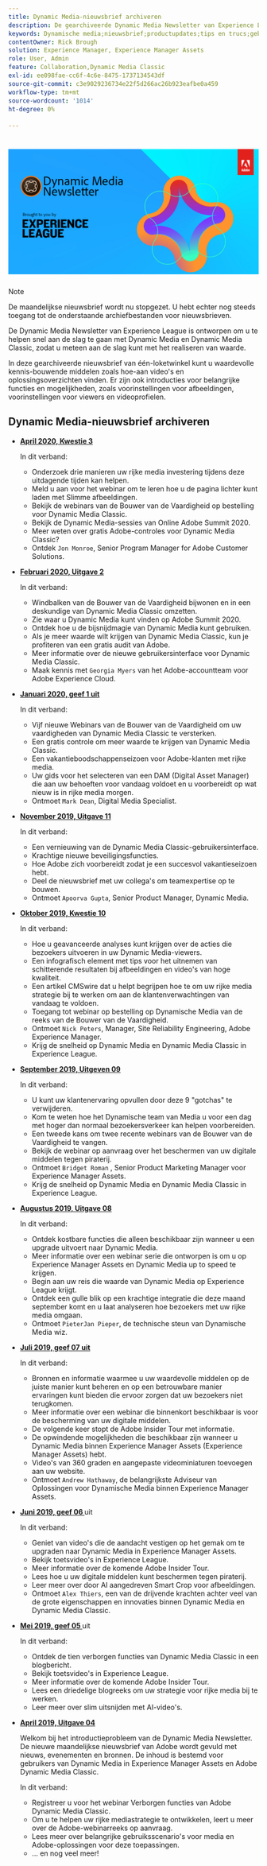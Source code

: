 ```yaml
---
title: Dynamic Media-nieuwsbrief archiveren
description: De gearchiveerde Dynamic Media Newsletter van Experience League was een maandelijkse nieuwsbrief. Het is ontworpen om u te helpen snel aan de slag te gaan met Dynamic Media en Dynamic Media Classic, zodat u meteen waarde kunt behalen. De gearchiveerde nieuwsbrieven bevatten waardevolle kennis-bouwende middelen die in deze één-loketnieuwsbrief beschikbaar waren die nu wordt stopgezet. Gearchiveerde nieuwsbrieven bevatten instructievideo's en overzichten van oplossingen. Er zijn ook introducties voor belangrijke functies en mogelijkheden, zoals voorinstellingen voor afbeeldingen, voorinstellingen voor viewers en videoprofielen.
keywords: Dynamische media;nieuwsbrief;productupdates;tips en trucs;gebeurtenissen;succes van de klant;blog;blogs;beelden;video;eigenschappen;mogelijkheden
contentOwner: Rick Brough
solution: Experience Manager, Experience Manager Assets
role: User, Admin
feature: Collaboration,Dynamic Media Classic
exl-id: ee098fae-cc6f-4c6e-8475-1737134543df
source-git-commit: c3e9029236734e22f5d266ac26b923eafbe0a459
workflow-type: tm+mt
source-wordcount: '1014'
ht-degree: 0%

---
```


# ![ Dynamisch het Bulletin van Media embleem ](/help/assets/assets/dynamic-media-newsletter-logo.png)

>[!NOTE]
>
>De maandelijkse nieuwsbrief wordt nu stopgezet. U hebt echter nog steeds toegang tot de onderstaande archiefbestanden voor nieuwsbrieven.

De Dynamic Media Newsletter van Experience League is ontworpen om u te helpen snel aan de slag te gaan met Dynamic Media en Dynamic Media Classic, zodat u meteen aan de slag kunt met het realiseren van waarde.

In deze gearchiveerde nieuwsbrief van één-loketwinkel kunt u waardevolle kennis-bouwende middelen zoals hoe-aan video&#39;s en oplossingsoverzichten vinden. Er zijn ook introducties voor belangrijke functies en mogelijkheden, zoals voorinstellingen voor afbeeldingen, voorinstellingen voor viewers en videoprofielen.

<!-- ## Get inspired - Stay informed

[Sign up](https://www.adobe.com/subscription/dynamic-media-newsletter.html) to receive the Dynamic Media Newsletter on a monthly basis in your inbox. -->

## Dynamic Media-nieuwsbrief archiveren

<!-- * **[May 2020, Issue 4](https://expleague.azureedge.net/assets/aem/Experience-Insider-vol.31.html)**

    In this issue:

    * What business continuity means in uncertain times.
    * Key takeaways from the first all-digital Adobe Summit.
    * Must-watch Experience Manager breakout sessions.
    * Summit customer spotlight: Under Armour.
    * Never miss an Experience Insider webinar.
    * Public sector spotlight: The urgent need for digital enrollment.
    * Look what's new in Experience Manager Innovation.
    * Build your Experience Manager skills *live* with the Adobe pros.
    * Connect with the Adobe Experience Manager Community.
    * Fast-track your Adobe expertise with Adobe Experience League. -->

* **[April 2020, Kwestie 3 ](https://experienceleague.adobe.com/tools/dynamic-media-demo/newsletter/Dynamic_Media_Newsletter_04_2020_April.html?lang=nl-NL)**

  In dit verband:

   * Onderzoek drie manieren uw rijke media investering tijdens deze uitdagende tijden kan helpen.
   * Meld u aan voor het webinar om te leren hoe u de pagina lichter kunt laden met Slimme afbeeldingen.
   * Bekijk de webinars van de Bouwer van de Vaardigheid op bestelling voor Dynamic Media Classic.
   * Bekijk de Dynamic Media-sessies van Online Adobe Summit 2020.
   * Meer weten over gratis Adobe-controles voor Dynamic Media Classic?
   * Ontdek `Jon Monroe`, Senior Program Manager for Adobe Customer Solutions.

* **[Februari 2020, Uitgave 2 ](https://experienceleague.adobe.com/tools/dynamic-media-demo/newsletter/Dynamic_Media_Newsletter_02_2020_Feb.html?lang=nl-NL)**

  In dit verband:

   * Windbalken van de Bouwer van de Vaardigheid bijwonen en in een deskundige van Dynamic Media Classic omzetten.
   * Zie waar u Dynamic Media kunt vinden op Adobe Summit 2020.
   * Ontdek hoe u de bijsnijdmagie van Dynamic Media kunt gebruiken.
   * Als je meer waarde wilt krijgen van Dynamic Media Classic, kun je profiteren van een gratis audit van Adobe.
   * Meer informatie over de nieuwe gebruikersinterface voor Dynamic Media Classic.
   * Maak kennis met `Georgia Myers` van het Adobe-accountteam voor Adobe Experience Cloud.

* **[Januari 2020, geef 1 uit ](https://experienceleague.adobe.com/tools/dynamic-media-demo/newsletter/Dynamic_Media_Newsletter_01_2020_Jan.html?lang=nl-NL)**

  In dit verband:

   * Vijf nieuwe Webinars van de Bouwer van de Vaardigheid om uw vaardigheden van Dynamic Media Classic te versterken.
   * Een gratis controle om meer waarde te krijgen van Dynamic Media Classic.
   * Een vakantieboodschappenseizoen voor Adobe-klanten met rijke media.
   * Uw gids voor het selecteren van een DAM (Digital Asset Manager) die aan uw behoeften voor vandaag voldoet en u voorbereidt op wat nieuw is in rijke media morgen.
   * Ontmoet `Mark Dean`, Digital Media Specialist.

* **[November 2019, Uitgave 11 ](https://experienceleague.adobe.com/tools/dynamic-media-demo/newsletter/Dynamic_Media_Newsletter_11_2019_Nov.html?lang=nl-NL)**

  In dit verband:

   * Een vernieuwing van de Dynamic Media Classic-gebruikersinterface.
   * Krachtige nieuwe beveiligingsfuncties.
   * Hoe Adobe zich voorbereidt zodat je een succesvol vakantieseizoen hebt.
   * Deel de nieuwsbrief met uw collega&#39;s om teamexpertise op te bouwen.
   * Ontmoet `Apoorva Gupta`, Senior Product Manager, Dynamic Media.

* **[Oktober 2019, Kwestie 10 ](https://experienceleague.adobe.com/tools/dynamic-media-demo/newsletter/Dynamic_Media_Newsletter_10_2019_Oct.html?lang=nl-NL)**

  In dit verband:

   * Hoe u geavanceerde analyses kunt krijgen over de acties die bezoekers uitvoeren in uw Dynamic Media-viewers.
   * Een infografisch element met tips voor het uitnemen van schitterende resultaten bij afbeeldingen en video&#39;s van hoge kwaliteit.
   * Een artikel CMSwire dat u helpt begrijpen hoe te om uw rijke media strategie bij te werken om aan de klantenverwachtingen van vandaag te voldoen.
   * Toegang tot webinar op bestelling op Dynamische Media van de reeks van de Bouwer van de Vaardigheid.
   * Ontmoet `Nick Peters`, Manager, Site Reliability Engineering, Adobe Experience Manager.
   * Krijg de snelheid op Dynamic Media en Dynamic Media Classic in Experience League.

* **[September 2019, Uitgeven 09 ](https://experienceleague.adobe.com/tools/dynamic-media-demo/newsletter/Dynamic_Media_Newsletter_09_2019_Sept.html?lang=nl-NL)**

  In dit verband:

   * U kunt uw klantenervaring opvullen door deze 9 &quot;gotchas&quot; te verwijderen.
   * Kom te weten hoe het Dynamische team van Media u voor een dag met hoger dan normaal bezoekersverkeer kan helpen voorbereiden.
   * Een tweede kans om twee recente webinars van de Bouwer van de Vaardigheid te vangen.
   * Bekijk de webinar op aanvraag over het beschermen van uw digitale middelen tegen piraterij.
   * Ontmoet `Bridget Roman` , Senior Product Marketing Manager voor Experience Manager Assets.
   * Krijg de snelheid op Dynamic Media en Dynamic Media Classic in Experience League.

* **[Augustus 2019, Uitgave 08 ](https://experienceleague.adobe.com/tools/dynamic-media-demo/newsletter/Dynamic_Media_Newsletter_08_2019_Aug.html?lang=nl-NL)**

  In dit verband:

   * Ontdek kostbare functies die alleen beschikbaar zijn wanneer u een upgrade uitvoert naar Dynamic Media.
   * Meer informatie over een webinar serie die ontworpen is om u op Experience Manager Assets en Dynamic Media up to speed te krijgen.
   * Begin aan uw reis die waarde van Dynamic Media op Experience League krijgt.
   * Ontdek een gulle blik op een krachtige integratie die deze maand september komt en u laat analyseren hoe bezoekers met uw rijke media omgaan.
   * Ontmoet `PieterJan Pieper`, de technische steun van Dynamische Media wiz.

* **[Juli 2019, geef 07 uit ](https://experienceleague.adobe.com/tools/dynamic-media-demo/newsletter/Dynamic_Media_Newsletter_07_2019_July.html?lang=nl-NL)**

  In dit verband:

   * Bronnen en informatie waarmee u uw waardevolle middelen op de juiste manier kunt beheren en op een betrouwbare manier ervaringen kunt bieden die ervoor zorgen dat uw bezoekers niet terugkomen.
   * Meer informatie over een webinar die binnenkort beschikbaar is voor de bescherming van uw digitale middelen.
   * De volgende keer stopt de Adobe Insider Tour met informatie.
   * De opwindende mogelijkheden die beschikbaar zijn wanneer u Dynamic Media binnen Experience Manager Assets (Experience Manager Assets) hebt.
   * Video&#39;s van 360 graden en aangepaste videominiaturen toevoegen aan uw website.
   * Ontmoet `Andrew Hathaway`, de belangrijkste Adviseur van Oplossingen voor Dynamische Media binnen Experience Manager Assets.

* **[Juni 2019, geef 06 ](https://experienceleague.adobe.com/tools/dynamic-media-demo/newsletter/Dynamic_Media_Newsletter_06_2019_June.html?lang=nl-NL)** uit

  In dit verband:

   * Geniet van video&#39;s die de aandacht vestigen op het gemak om te upgraden naar Dynamic Media in Experience Manager Assets.
   * Bekijk toetsvideo&#39;s in Experience League.
   * Meer informatie over de komende Adobe Insider Tour.
   * Lees hoe u uw digitale middelen kunt beschermen tegen piraterij.
   * Leer meer over door AI aangedreven Smart Crop voor afbeeldingen.
   * Ontmoet `Alex Thiers`, een van de drijvende krachten achter veel van de grote eigenschappen en innovaties binnen Dynamic Media en Dynamic Media Classic.

* **[Mei 2019, geef 05 ](https://experienceleague.adobe.com/tools/dynamic-media-demo/newsletter/Dynamic_Media_Newsletter_05_2019_May.html?lang=nl-NL)** uit

  In dit verband:

   * Ontdek de tien verborgen functies van Dynamic Media Classic in een blogbericht.
   * Bekijk toetsvideo&#39;s in Experience League.
   * Meer informatie over de komende Adobe Insider Tour.
   * Lees een driedelige blogreeks om uw strategie voor rijke media bij te werken.
   * Leer meer over slim uitsnijden met AI-video&#39;s.

* **[April 2019, Uitgave 04 ](https://experienceleague.adobe.com/tools/dynamic-media-demo/newsletter/Dynamic_Media_Newsletter_04_2019_April.html?lang=nl-NL)**

  Welkom bij het introductieprobleem van de Dynamic Media Newsletter. De nieuwe maandelijkse nieuwsbrief van Adobe wordt gevuld met nieuws, evenementen en bronnen. De inhoud is bestemd voor gebruikers van Dynamic Media in Experience Manager Assets en Adobe Dynamic Media Classic.

  In dit verband:

   * Registreer u voor het webinar Verborgen functies van Adobe Dynamic Media Classic.
   * Om u te helpen uw rijke mediastrategie te ontwikkelen, leert u meer over de Adobe-webinarreeks op aanvraag.
   * Lees meer over belangrijke gebruiksscenario&#39;s voor media en Adobe-oplossingen voor deze toepassingen.
   * ... en nog veel meer!
